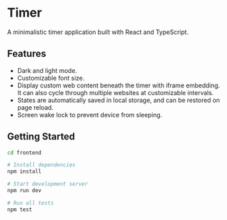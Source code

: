 # Timer

A minimalistic timer application built with React and TypeScript.

## Features

- Dark and light mode.
- Customizable font size.
- Display custom web content beneath the timer with iframe embedding. It can also cycle through multiple websites at customizable intervals.
- States are automatically saved in local storage, and can be restored on page reload.
- Screen wake lock to prevent device from sleeping.

## Getting Started

```bash
cd frontend

# Install dependencies
npm install

# Start development server
npm run dev

# Run all tests
npm test
```
